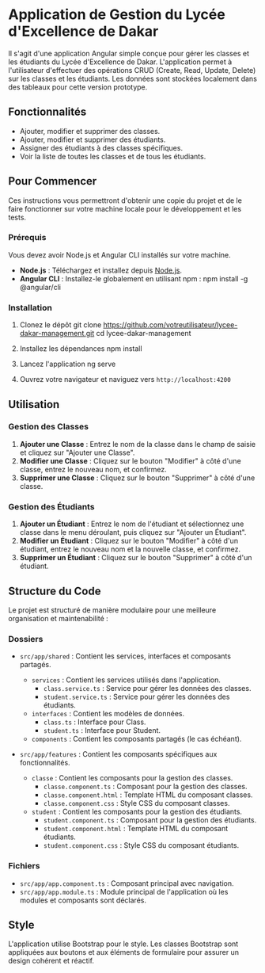 # Application de Gestion du Lycée d'Excellence de Dakar

Il s'agit d'une application Angular simple conçue pour gérer les classes et les étudiants du Lycée d'Excellence de Dakar. L'application permet à l'utilisateur d'effectuer des opérations CRUD (Create, Read, Update, Delete) sur les classes et les étudiants. Les données sont stockées localement dans des tableaux pour cette version prototype.

## Fonctionnalités

- Ajouter, modifier et supprimer des classes.
- Ajouter, modifier et supprimer des étudiants.
- Assigner des étudiants à des classes spécifiques.
- Voir la liste de toutes les classes et de tous les étudiants.

## Pour Commencer

Ces instructions vous permettront d'obtenir une copie du projet et de le faire fonctionner sur votre machine locale pour le développement et les tests.

### Prérequis

Vous devez avoir Node.js et Angular CLI installés sur votre machine.

- **Node.js** : Téléchargez et installez depuis [Node.js](https://nodejs.org/).
- **Angular CLI** : Installez-le globalement en utilisant npm :
  npm install -g @angular/cli


### Installation

1. Clonez le dépôt
   git clone https://github.com/votreutilisateur/lycee-dakar-management.git
   cd lycee-dakar-management


2. Installez les dépendances
   npm install


3. Lancez l'application
   ng serve


4. Ouvrez votre navigateur et naviguez vers `http://localhost:4200`

## Utilisation

### Gestion des Classes

1. **Ajouter une Classe** : Entrez le nom de la classe dans le champ de saisie et cliquez sur "Ajouter une Classe".
2. **Modifier une Classe** : Cliquez sur le bouton "Modifier" à côté d'une classe, entrez le nouveau nom, et confirmez.
3. **Supprimer une Classe** : Cliquez sur le bouton "Supprimer" à côté d'une classe.

### Gestion des Étudiants

1. **Ajouter un Étudiant** : Entrez le nom de l'étudiant et sélectionnez une classe dans le menu déroulant, puis cliquez sur "Ajouter un Étudiant".
2. **Modifier un Étudiant** : Cliquez sur le bouton "Modifier" à côté d'un étudiant, entrez le nouveau nom et la nouvelle classe, et confirmez.
3. **Supprimer un Étudiant** : Cliquez sur le bouton "Supprimer" à côté d'un étudiant.

## Structure du Code

Le projet est structuré de manière modulaire pour une meilleure organisation et maintenabilité :

### Dossiers

- `src/app/shared` : Contient les services, interfaces et composants partagés.
  - `services` : Contient les services utilisés dans l'application.
    - `class.service.ts` : Service pour gérer les données des classes.
    - `student.service.ts` : Service pour gérer les données des étudiants.
  - `interfaces` : Contient les modèles de données.
    - `class.ts` : Interface pour Class.
    - `student.ts` : Interface pour Student.
  - `components` : Contient les composants partagés (le cas échéant).

- `src/app/features` : Contient les composants spécifiques aux fonctionnalités.
  - `classe` : Contient les composants pour la gestion des classes.
    - `classe.component.ts` : Composant pour la gestion des classes.
    - `classe.component.html` : Template HTML du composant classes.
    - `classe.component.css` : Style CSS du composant classes.
  - `student` : Contient les composants pour la gestion des étudiants.
    - `student.component.ts` : Composant pour la gestion des étudiants.
    - `student.component.html` : Template HTML du composant étudiants.
    - `student.component.css` : Style CSS du composant étudiants.

### Fichiers

- `src/app/app.component.ts` : Composant principal avec navigation.
- `src/app/app.module.ts` : Module principal de l'application où les modules et composants sont déclarés.

## Style

L'application utilise Bootstrap pour le style. Les classes Bootstrap sont appliquées aux boutons et aux éléments de formulaire pour assurer un design cohérent et réactif.
